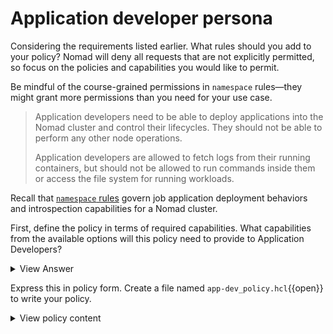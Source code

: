 # Application developer persona

Considering the requirements listed earlier. What rules should you add to your
policy? Nomad will deny all requests that are not explicitly permitted, so focus
on the policies and capabilities you would like to permit.

Be mindful of the course-grained permissions in `namespace` rules—they
might grant more permissions than you need for your use case.

> Application developers need to be able to deploy applications into the
Nomad cluster and control their lifecycles. They should not be able to perform any
other node operations.
>
> Application developers are allowed to fetch logs from their running containers,
but should not be allowed to run commands inside them or access the file system for running workloads.

Recall that [`namespace` rules] govern job application deployment behaviors
and introspection capabilities for a Nomad cluster.

First, define the policy in terms of required capabilities. What capabilities
from the available options will this policy need to provide to Application
Developers?
<!-- markdownlint-disable no-inline-html -->
<details><summary>View Answer</summary>

<table>
  <thead>
    <tr><th>Capability</th><th>Desired</th></tr>
  </thead>
  <tbody>
    <tr><td><strong>deny</strong> - When more than one policy is associated with a token, deny will take precedence and prevent any capabilities. </td><td> N/A </td></tr>
    <tr><td><strong>list-jobs</strong> - Allows listing the jobs and seeing coarse grain status. </td><td> ✅ </td></tr>
    <tr><td><strong>read-job</strong> - Allows inspecting a job and seeing fine grain status. </td><td> ✅ </td></tr>
    <tr><td><strong>submit-job</strong> - Allows jobs to be submitted or modified. </td><td> ✅ </td></tr>
    <tr><td><strong>dispatch-job</strong> - Allows jobs to be dispatched. </td><td> ✅ </td></tr>
    <tr><td><strong>read-logs</strong> - Allows the logs associated with a job to be viewed. </td><td> ✅ </td></tr>
    <tr><td><strong>read-fs</strong> - Allows the filesystem of allocations associated to be viewed. </td><td> 🚫 </td></tr>
    <tr><td><strong>alloc-exec</strong> - Allows an operator to connect and run commands in running allocations. </td><td> 🚫 </td></tr>
    <tr><td><strong>alloc-node-exec</strong> - Allows an operator to connect and run commands in allocations running without filesystem isolation, for example, raw_exec jobs. </td><td> 🚫 </td></tr>
    <tr><td><strong>alloc-lifecycle</strong> - Allows an operator to stop individual allocations manually. </td><td> 🚫 </td></tr>
    <tr><td><strong>csi-register-plugin</strong> - Allows jobs to be submitted that register themselves as CSI plugins. </td><td> 🚫 </td></tr>
    <tr><td><strong>csi-write-volume</strong> - Allows CSI volumes to be registered or deregistered. </td><td> 🚫 </td></tr>
    <tr><td><strong>csi-read-volume</strong> - Allows inspecting a CSI volume and seeing fine grain status. </td><td> 🚫 </td></tr>
    <tr><td><strong>csi-list-volume</strong> - Allows listing CSI volumes and seeing coarse grain status. </td><td> 🚫 </td></tr>
    <tr><td><strong>csi-mount-volume</strong> - Allows jobs to be submitted that claim a CSI volume. </td><td> 🚫 </td></tr>
    <tr><td><strong>list-scaling-policies</strong> - Allows listing scaling policies. </td><td> 🚫 </td></tr>
    <tr><td><strong>read-scaling-policy</strong> - Allows inspecting a scaling policy. </td><td> 🚫 </td></tr>
    <tr><td><strong>read-job-scaling</strong> - Allows inspecting the current scaling of a job. </td><td> 🚫 </td></tr>
    <tr><td><strong>scale-job</strong> - Allows scaling a job up or down. </td><td> 🚫 </td></tr>
    <tr><td><strong>sentinel-override</strong> - Allows soft mandatory policies to be overridden. </td><td> 🚫 </td></tr>
  </tbody>
</table>
<br /><br />
Remember that the course-grained `policy` value of a namespace rule is a list of
capabilities.

<table>
  <thead>
    <tr><th> Policy value </th><th> Capabilities </th></tr>
  </thead>
  <tbody>
    <tr><td><code>deny</code></td><td>deny </td></tr>
    <tr><td><code>read</code></td><td>list-jobs<br />read-job<br />csi-list-volume<br />csi-read-volume<br />list-scaling-policies<br />read-scaling-policy<br />read-job-scaling </td></tr>
    <tr><td><code>write</code></td><td>list-jobs<br />read-job<br />submit-job<br />dispatch-job<br />read-logs<br />read-fs<br />alloc-exec<br />alloc-lifecycle<br />csi-write-volume<br />csi-mount-volume<br />list-scaling-policies<br />read-scaling-policy<br />read-job-scaling<br />scale-job </td></tr>
    <tr><td><code>scale</code></td><td>list-scaling-policies<br />read-scaling-policy<br />read-job-scaling<br />scale-job</td></tr>
    <tr><td><code>list</code></td><td>(grants listing plugin metadata only) </td></tr>
  </tbody>
</table>
<!-- markdownlint-restore -->

</details>

Express this in policy form. Create a file named `app-dev_policy.hcl`{{open}} to write
your policy.

<!-- markdownlint-disable no-inline-html -->
<details><summary>View policy content</summary>

<pre class="file" data-filename="app-dev_policy.hcl" data-target="replace">
namespace "default" {
  policy = "read"
  capabilities = ["submit-job","dispatch-job","read-logs"]
}
</pre>

Note that the namespace rule has `policy = "read"`. The “write” policy is not
suitable because it's overly permissive, granting “read-fs”, “alloc-exec”, and
“alloc-lifecycle”.

</details>
<!-- markdownlint-restore -->

[`namespace` rules]: https://learn.hashicorp.com/nomad/acls/policies#namespace-rules

